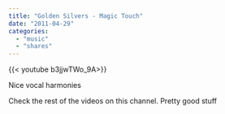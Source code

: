 ```yaml
---
title: "Golden Silvers - Magic Touch"
date: "2011-04-29"
categories:
  - "music"
  - "shares"
---
```


<div style="width: 70vw;">{{< youtube b3jjwTWo_9A>}}</div>

Nice vocal harmonies

Check the rest of the videos on this channel. Pretty good stuff
